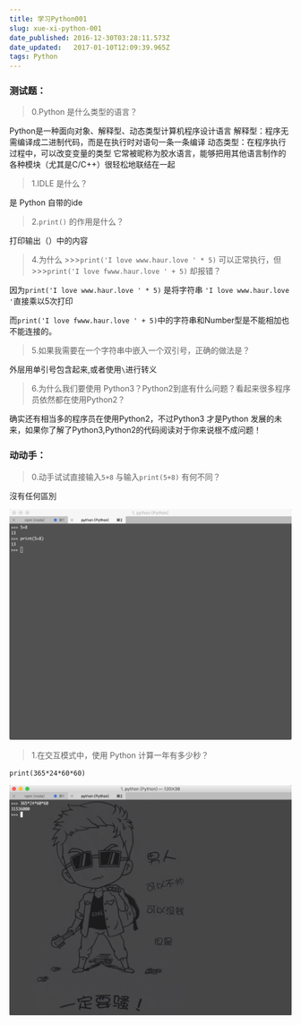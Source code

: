 ```yaml
---
title: 学习Python001
slug: xue-xi-python-001
date_published: 2016-12-30T03:28:11.573Z
date_updated:   2017-01-10T12:09:39.965Z
tags: Python
---
```


###  测试题：

> 0.Python 是什么类型的语言？

Python是一种面向对象、解释型、动态类型计算机程序设计语言
解释型：程序无需编译成二进制代码，而是在执行时对语句一条一条编译
动态类型：在程序执行过程中，可以改变变量的类型
它常被昵称为胶水语言，能够把用其他语言制作的各种模块（尤其是C/C++）很轻松地联结在一起

> 1.IDLE 是什么？

是 Python 自带的ide

>  2.`print()` 的作用是什么？

打印输出（）中的内容

>  4.为什么 >>>`print('I love www.haur.love ' * 5)` 可以正常执行，但 >>>`print('I love fwww.haur.love ' + 5)` 却报错？

因为`print('I love www.haur.love ' * 5)` 是将字符串 `'I love www.haur.love '`直接乘以5次打印

而`print('I love fwww.haur.love ' + 5)`中的字符串和Number型是不能相加也不能连接的。

>  5.如果我需要在一个字符串中嵌入一个双引号，正确的做法是？

外层用单引号包含起来,或者使用`\`进行转义

>  6.为什么我们要使用 Python3？Python2到底有什么问题？看起来很多程序员依然都在使用Python2？

确实还有相当多的程序员在使用Python2，不过Python3 才是Python 发展的未来，如果你了解了Python3,Python2的代码阅读对于你来说根不成问题！

### 动动手：

> 0.动手试试直接输入`5+8` 与输入`print(5+8)` 有何不同？

沒有任何區別

![](/content/images/2016/12/A640665C-13E5-46FC-96D0-0FBD0984455C.png)

> 1.在交互模式中，使用 Python 计算一年有多少秒？

```
print(365*24*60*60)
```

![](/content/images/2016/12/DCDEBF6D-6586-4541-B64F-4B4006C5D7BC.png)
